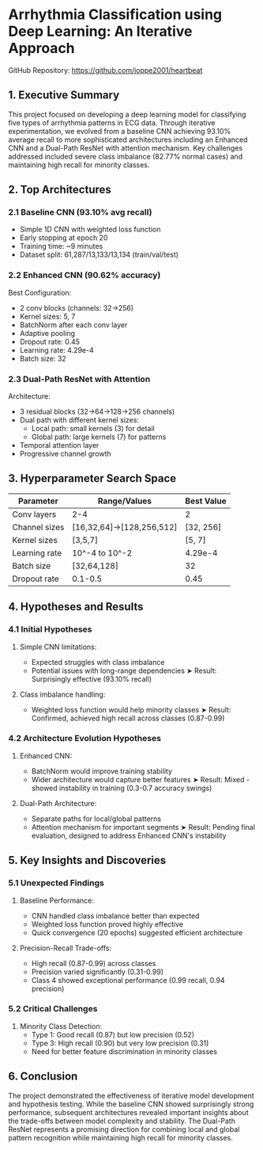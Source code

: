 # Arrhythmia Classification using Deep Learning: An Iterative Approach
GitHub Repository: https://github.com/joppe2001/heartbeat

## 1. Executive Summary
This project focused on developing a deep learning model for classifying five types of arrhythmia patterns in ECG data. Through iterative experimentation, we evolved from a baseline CNN achieving 93.10% average recall to more sophisticated architectures including an Enhanced CNN and a Dual-Path ResNet with attention mechanism. Key challenges addressed included severe class imbalance (82.77% normal cases) and maintaining high recall for minority classes.

## 2. Top Architectures

### 2.1 Baseline CNN (93.10% avg recall)
- Simple 1D CNN with weighted loss function
- Early stopping at epoch 20
- Training time: ~9 minutes
- Dataset split: 61,287/13,133/13,134 (train/val/test)

### 2.2 Enhanced CNN (90.62% accuracy)
Best Configuration:
- 2 conv blocks (channels: 32→256)
- Kernel sizes: 5, 7
- BatchNorm after each conv layer
- Adaptive pooling
- Dropout rate: 0.45
- Learning rate: 4.29e-4
- Batch size: 32

### 2.3 Dual-Path ResNet with Attention
Architecture:
- 3 residual blocks (32→64→128→256 channels)
- Dual path with different kernel sizes:
  * Local path: small kernels (3) for detail
  * Global path: large kernels (7) for patterns
- Temporal attention layer
- Progressive channel growth

## 3. Hyperparameter Search Space

| Parameter        | Range/Values              | Best Value   |
|-----------------|---------------------------|--------------|
| Conv layers     | 2-4                      | 2           |
| Channel sizes   | [16,32,64]→[128,256,512] | [32, 256]   |
| Kernel sizes    | [3,5,7]                  | [5, 7]      |
| Learning rate   | 10^-4 to 10^-2           | 4.29e-4     |
| Batch size      | [32,64,128]              | 32          |
| Dropout rate    | 0.1-0.5                  | 0.45        |

## 4. Hypotheses and Results

### 4.1 Initial Hypotheses
1. Simple CNN limitations:
   - Expected struggles with class imbalance
   - Potential issues with long-range dependencies
   ➤ Result: Surprisingly effective (93.10% recall)

2. Class imbalance handling:
   - Weighted loss function would help minority classes
   ➤ Result: Confirmed, achieved high recall across classes (0.87-0.99)

### 4.2 Architecture Evolution Hypotheses
1. Enhanced CNN:
   - BatchNorm would improve training stability
   - Wider architecture would capture better features
   ➤ Result: Mixed - showed instability in training (0.3-0.7 accuracy swings)

2. Dual-Path Architecture:
   - Separate paths for local/global patterns
   - Attention mechanism for important segments
   ➤ Result: Pending final evaluation, designed to address Enhanced CNN's instability

## 5. Key Insights and Discoveries

### 5.1 Unexpected Findings
1. Baseline Performance:
   - CNN handled class imbalance better than expected
   - Weighted loss function proved highly effective
   - Quick convergence (20 epochs) suggested efficient architecture

2. Precision-Recall Trade-offs:
   - High recall (0.87-0.99) across classes
   - Precision varied significantly (0.31-0.99)
   - Class 4 showed exceptional performance (0.99 recall, 0.94 precision)

### 5.2 Critical Challenges
1. Minority Class Detection:
   - Type 1: Good recall (0.87) but low precision (0.52)
   - Type 3: High recall (0.90) but very low precision (0.31)
   - Need for better feature discrimination in minority classes

## 6. Conclusion
The project demonstrated the effectiveness of iterative model development and hypothesis testing. While the baseline CNN showed surprisingly strong performance, subsequent architectures revealed important insights about the trade-offs between model complexity and stability. The Dual-Path ResNet represents a promising direction for combining local and global pattern recognition while maintaining high recall for minority classes.